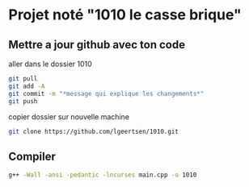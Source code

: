 # Projet noté "1010 le casse brique"

## Mettre a jour github avec ton code

aller dans le dossier 1010
```bash
git pull
git add -A
git commit -m "*message qui explique les changements*"
git push
```

copier dossier sur nouvelle machine
```bash
git clone https://github.com/lgeertsen/1010.git
```

## Compiler
```bash
g++ -Wall -ansi -pedantic -lncurses main.cpp -o 1010
```
